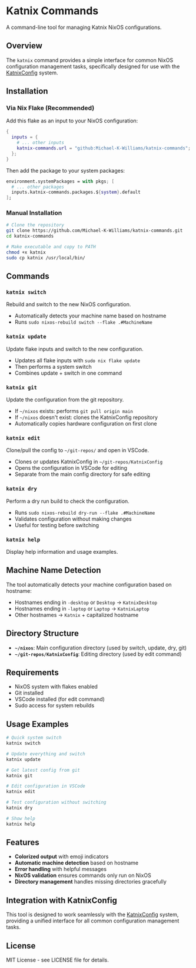 # Katnix Commands

A command-line tool for managing Katnix NixOS configurations.

## Overview

The `katnix` command provides a simple interface for common NixOS configuration management tasks, specifically designed for use with the [KatnixConfig](https://github.com/Michael-K-Williams/KatnixConfig) system.

## Installation

### Via Nix Flake (Recommended)

Add this flake as an input to your NixOS configuration:

```nix
{
  inputs = {
    # ... other inputs
    katnix-commands.url = "github:Michael-K-Williams/katnix-commands";
  };
}
```

Then add the package to your system packages:

```nix
environment.systemPackages = with pkgs; [
  # ... other packages
  inputs.katnix-commands.packages.${system}.default
];
```

### Manual Installation

```bash
# Clone the repository
git clone https://github.com/Michael-K-Williams/katnix-commands.git
cd katnix-commands

# Make executable and copy to PATH
chmod +x katnix
sudo cp katnix /usr/local/bin/
```

## Commands

### `katnix switch`
Rebuild and switch to the new NixOS configuration.
- Automatically detects your machine name based on hostname
- Runs `sudo nixos-rebuild switch --flake .#MachineName`

### `katnix update`
Update flake inputs and switch to the new configuration.
- Updates all flake inputs with `sudo nix flake update`
- Then performs a system switch
- Combines update + switch in one command

### `katnix git`
Update the configuration from the git repository.
- If `~/nixos` exists: performs `git pull origin main`
- If `~/nixos` doesn't exist: clones the KatnixConfig repository
- Automatically copies hardware configuration on first clone

### `katnix edit`
Clone/pull the config to `~/git-repos/` and open in VSCode.
- Clones or updates KatnixConfig in `~/git-repos/KatnixConfig`
- Opens the configuration in VSCode for editing
- Separate from the main config directory for safe editing

### `katnix dry`
Perform a dry run build to check the configuration.
- Runs `sudo nixos-rebuild dry-run --flake .#MachineName`
- Validates configuration without making changes
- Useful for testing before switching

### `katnix help`
Display help information and usage examples.

## Machine Name Detection

The tool automatically detects your machine configuration based on hostname:

- Hostnames ending in `-desktop` or `Desktop` → `KatnixDesktop`
- Hostnames ending in `-laptop` or `Laptop` → `KatnixLaptop`
- Other hostnames → `Katnix` + capitalized hostname

## Directory Structure

- **`~/nixos`**: Main configuration directory (used by switch, update, dry, git)
- **`~/git-repos/KatnixConfig`**: Editing directory (used by edit command)

## Requirements

- NixOS system with flakes enabled
- Git installed
- VSCode installed (for edit command)
- Sudo access for system rebuilds

## Usage Examples

```bash
# Quick system switch
katnix switch

# Update everything and switch
katnix update

# Get latest config from git
katnix git

# Edit configuration in VSCode
katnix edit

# Test configuration without switching
katnix dry

# Show help
katnix help
```

## Features

- **Colorized output** with emoji indicators
- **Automatic machine detection** based on hostname
- **Error handling** with helpful messages
- **NixOS validation** ensures commands only run on NixOS
- **Directory management** handles missing directories gracefully

## Integration with KatnixConfig

This tool is designed to work seamlessly with the [KatnixConfig](https://github.com/Michael-K-Williams/KatnixConfig) system, providing a unified interface for all common configuration management tasks.

## License

MIT License - see LICENSE file for details.
